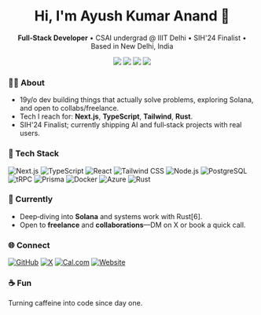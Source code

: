<!-- Profile Header -->
<h1 align="center">Hi, I'm Ayush Kumar Anand 👋</h1>
<p align="center">
  <b>Full‑Stack Developer</b> • CSAI undergrad @ IIIT Delhi • SIH'24 Finalist • Based in New Delhi, India
</p>
<p align="center">
  <a href="https://github.com/ayushk-1801"><img src="https://img.shields.io/badge/GitHub-ayushk--1801-181717?logo=github" /></a>
  <a href="https://ayushk.me"><img src="https://img.shields.io/badge/Portfolio-ayushk.me-1f6feb?logo=vercel" /></a>
  <a href="https://x.com/ayushktwt"><img src="https://img.shields.io/badge/X-@ayushktwt-000000?logo=x" /></a>
  <a href="https://cal.com/ayush-kumar-anand"><img src="https://img.shields.io/badge/Book%20a%20call-Cal.com-111?logo=caldotcom" /></a>
</p>

<!-- About -->
### 👨‍💻 About
- 19y/o dev building things that actually solve problems, exploring Solana, and open to collabs/freelance.  
- Tech I reach for: <b>Next.js</b>, <b>TypeScript</b>, <b>Tailwind</b>, <b>Rust</b>.  
- SIH'24 Finalist; currently shipping AI and full‑stack projects with real users.

<!-- Skills / Stack -->
### 🧰 Tech Stack
<p>
  <img alt="Next.js" src="https://img.shields.io/badge/Next.js-000000?logo=nextdotjs" />
  <img alt="TypeScript" src="https://img.shields.io/badge/TypeScript-3178C6?logo=typescript&logoColor=fff" />
  <img alt="React" src="https://img.shields.io/badge/React-20232a?logo=react&logoColor=61DAFB" />
  <img alt="Tailwind CSS" src="https://img.shields.io/badge/Tailwind-38B2AC?logo=tailwindcss&logoColor=fff" />
  <img alt="Node.js" src="https://img.shields.io/badge/Node.js-339933?logo=nodedotjs&logoColor=fff" />
  <img alt="PostgreSQL" src="https://img.shields.io/badge/Postgres-4169E1?logo=postgresql&logoColor=fff" />
  <img alt="tRPC" src="https://img.shields.io/badge/tRPC-2596be?logo=trpc&logoColor=fff" />
  <img alt="Prisma" src="https://img.shields.io/badge/Prisma-2D3748?logo=prisma&logoColor=fff" />
  <img alt="Docker" src="https://img.shields.io/badge/Docker-2496ED?logo=docker&logoColor=fff" />
  <img alt="Azure" src="https://img.shields.io/badge/Azure-0078D4?logo=microsoftazure&logoColor=fff" />
  <img alt="Rust" src="https://img.shields.io/badge/Rust-000000?logo=rust&logoColor=fff" />
</p>

<!-- What I'm up to -->
### 🔭 Currently
- Deep‑diving into <b>Solana</b> and systems work with Rust[6].  
- Open to <b>freelance</b> and <b>collaborations</b>—DM on X or book a quick call.

<!-- Connect -->
### 🌐 Connect
<p>
  <a href="https://github.com/ayushk-1801"><img alt="GitHub" src="https://img.shields.io/badge/GitHub-ayushk--1801-181717?logo=github" /></a>
  <a href="https://x.com/ayushktwt"><img alt="X" src="https://img.shields.io/badge/X-@ayushktwt-000000?logo=x" /></a>
  <a href="https://cal.com/ayush-kumar-anand"><img alt="Cal.com" src="https://img.shields.io/badge/Cal.com-Book%20a%20slot-111?logo=caldotcom" /></a>
  <a href="https://ayushk.me"><img alt="Website" src="https://img.shields.io/badge/Website-ayushk.me-1f6feb?logo=vercel" /></a>
</p>

<!-- Fun -->
### ☕ Fun
Turning caffeine into code since day one.

